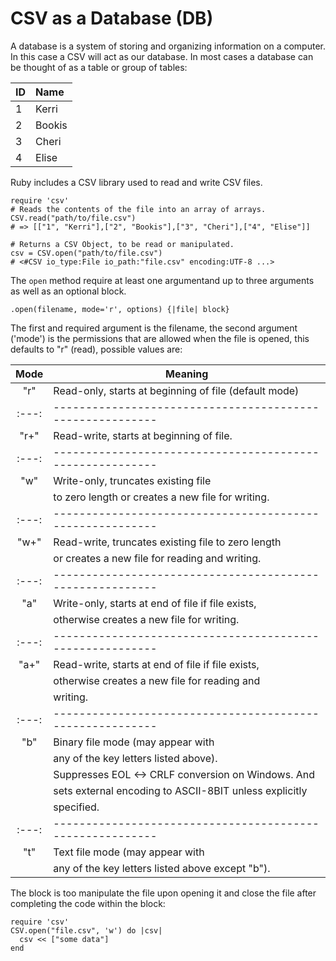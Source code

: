 # CSV as a Database (DB)

A database is a system of storing and organizing information on a computer. In this case a CSV will act as our database. In most cases a database can be thought of as a table or group of tables:

| ID | Name    |
:----|:--------|
| 1  | Kerri   |
| 2  | Bookis  |
| 3  | Cheri   |
| 4  | Elise   |

Ruby includes a CSV library used to read and write CSV files.

    require 'csv'
    # Reads the contents of the file into an array of arrays.
    CSV.read("path/to/file.csv")
    # => [["1", "Kerri"],["2", "Bookis"],["3", "Cheri"],["4", "Elise"]]

    # Returns a CSV Object, to be read or manipulated.
    csv = CSV.open("path/to/file.csv")
    # <#CSV io_type:File io_path:"file.csv" encoding:UTF-8 ...> 

The `open` method require at least one argumentand up to three arguments as well as an optional block. 

    .open(filename, mode='r', options) {|file| block}
    
The first and required argument is the filename, the second argument ('mode') is the permissions that are allowed when the file is opened, this defaults to "r" (read), possible values are: 

|Mode |  Meaning
|:---:|---------------------------------------------------------|
|"r"  |  Read-only, starts at beginning of file  (default mode) |
|:---:|---------------------------------------------------------|
|"r+" |  Read-write, starts at beginning of file.               |
|:---:|---------------------------------------------------------|
|"w"  |  Write-only, truncates existing file                    |
|     |  to zero length or creates a new file for writing.      |
|:---:|---------------------------------------------------------|
|"w+" |  Read-write, truncates existing file to zero length     |
|     |  or creates a new file for reading and writing.         |
|:---:|---------------------------------------------------------|
|"a"  |  Write-only, starts at end of file if file exists,      |
|     |  otherwise creates a new file for writing.              |
|:---:|---------------------------------------------------------|
|"a+" |  Read-write, starts at end of file if file exists,      |
|     |  otherwise creates a new file for reading and           |
|     |  writing.                                               |
|:---:|---------------------------------------------------------|
| "b" |  Binary file mode (may appear with                      |
|     |  any of the key letters listed above).                  |
|     |  Suppresses EOL <-> CRLF conversion on Windows. And     |
|     |  sets external encoding to ASCII-8BIT unless explicitly |
|     |  specified.                                             |
|:---:|---------------------------------------------------------|
| "t" |  Text file mode (may appear with                        |
|     |  any of the key letters listed above except "b").       |

The block is too manipulate the file upon opening it and close the file after completing the code within the block:

    require 'csv'
    CSV.open("file.csv", 'w') do |csv|
      csv << ["some data"]
    end